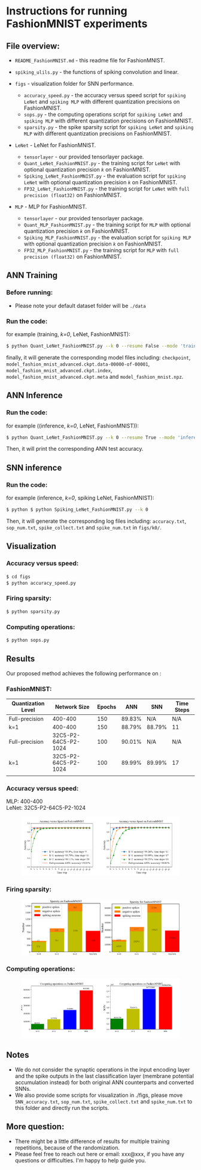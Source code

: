 # Instructions for running FashionMNIST experiments



## File overview:

- `README_FashionMNIST.md` - this readme file for FashionMNIST.<br>
- `spiking_ulils.py` - the functions of spiking convolution and linear.<br>
- `figs` - visualization folder for SNN performance.<br>
  - `accuracy_speed.py` - the accuracy versus speed script for `spiking LeNet` and `spiking MLP` with different quantization precisions on FashionMNIST.<br>
  - `sops.py` - the computing operations script for `spiking LeNet` and `spiking MLP` with different quantization precisions on FashionMNIST.
  - `sparsity.py` - the spike sparsity script for `spiking LeNet` and `spiking MLP` with different quantization precisions on FashionMNIST.<br>
- `LeNet` - LeNet for FashionMNIST.<br>
  - `tensorlayer` - our provided tensorlayer package.<br>
  - `Quant_LeNet_FashionMNIST.py` - the training script for `LeNet` with optional quantization precision *`k`* on FashionMNIST.<br>
  - `Spiking_LeNet_FashionMNIST.py` - the evaluation script for `spiking LeNet` with optional quantization precision *`k`* on FashionMNIST.<br>
  - `FP32_LeNet_FashionMNIST.py` - the training script for `LeNet` with `full precision (float32)` on FashionMNIST.<br>

- `MLP` - MLP for FashionMNIST.<br>
  - `tensorlayer` - our provided tensorlayer package.<br>
  - `Quant_MLP_FashionMNIST.py` - the training script for `MLP` with optional quantization precision *`k`* on FashionMNIST.<br>
  - `Spiking_MLP_FashionMNIST.py` - the evaluation script for `spiking MLP` with optional quantization precision *`k`* on FashionMNIST.<br>
  - `FP32_MLP_FashionMNIST.py` - the training script for `MLP` with `full precision (float32)` on FashionMNIST.<br>


## ANN Training
### **Before running**:
* Please note your default dataset folder will be `./data`

### **Run the code**:
for example (training, *k=0*, LeNet, FashionMNIST):
```sh
$ python Quant_LeNet_FashionMNIST.py --k 0 --resume False --mode 'training'
```
finally, it will generate the corresponding model files including: `checkpoint`, `model_fashion_mnist_advanced.ckpt.data-00000-of-00001`, `model_fashion_mnist_advanced.ckpt.index`, `model_fashion_mnist_advanced.ckpt.meta` and `model_fashion_mnist.npz`.

## ANN Inference
### **Run the code**:
for example ((inference, *k=0*, LeNet, FashionMNIST)):
```sh
$ python Quant_LeNet_FashionMNIST.py --k 0 --resume True --mode 'inference'
```
Then, it will print the corresponding ANN test accuracy.

## SNN inference
### **Run the code**:
for example (inference, *k=0*, spiking LeNet, FashionMNIST):
```sh
$ python $ python Spiking_LeNet_FashionMNIST.py --k 0
```
Then, it will generate the corresponding log files including: `accuracy.txt`, `sop_num.txt`, `spike_collect.txt` and `spike_num.txt` in `figs/k0/`.

## Visualization

### **Accuracy versus speed**:
```sh
$ cd figs
$ python accuracy_speed.py
```
### **Firing sparsity**:
```sh
$ python sparsity.py
```
### **Computing operations**:
```sh
$ python sops.py
```

## Results
Our proposed method achieves the following performance on :

### **FashionMNIST**:
| Quantization Level  | Network Size  | Epochs | ANN | SNN | Time Steps |
| ------------------ |---------------- | -------------- | ------------- | ------------- | ------------- |
| Full-precision | 400-400 |   150   |  89.83% | N/A | N/A |
| k=1 | 400-400 |   150   |  88.79% | 88.79% |  11 |
| Full-precision | 32C5-P2-64C5-P2-1024 |   100   |  90.01% | N/A | N/A |
| k=1 | 32C5-P2-64C5-P2-1024 |   100   |  89.99% | 89.99% |  17 |
||

### **Accuracy versus speed**:
MLP: 400-400<br>
LeNet: 32C5-P2-64C5-P2-1024
<figure class="half">
    <img src="./MLP/figs/smlp_accuracy_fashionmnist.png" width="50%"/><img src="./LeNet/figs/scnn_accuracy_fashionmnist.png" width="50%"/>
</figure>

### **Firing sparsity**:
<figure class="half">
    <img src="./MLP/figs/smlp_spike_neuron_fashionmnist.png" width="50%"/><img src="./LeNet/figs/scnn_spike_neuron_fashionmnist.png" width="50%"/>
</figure>

### **Computing operations**:
<figure class="half">
    <img src="./MLP/figs/smlp_sop_fashionmnist.png" width="50%"/><img src="./LeNet/figs/scnn_sop_fashionmnist.png" width="50%"/>
</figure>

## Notes
* We do not consider the synaptic operations in the input encoding layer and the spike outputs in the last classification layer (membrane potential accumulation instead) for both original ANN counterparts and converted SNNs.<br>
* We also provide some scripts for visualization in ./figs, please move `SNN_accuracy.txt`, `sop_num.txt`, `spike_collect.txt` and `spike_num.txt` to this folder and directly run the scripts.

## More question:<br>
- There might be a little difference of results for multiple training repetitions, because of the randomization. 
- Please feel free to reach out here or email: xxx@xxx, if you have any questions or difficulties. I'm happy to help guide you.
